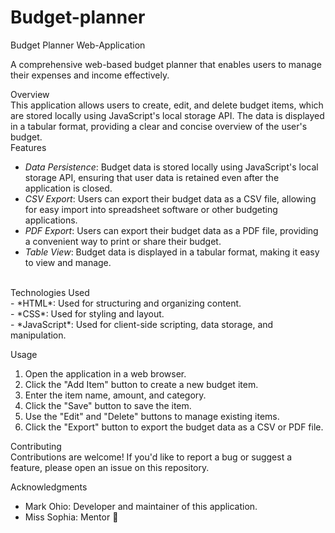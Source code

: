 # Budget-planner
Budget Planner Web-Application <br>

A comprehensive web-based budget planner that enables users to manage their expenses and income effectively.<br>

Overview<br>
This application allows users to create, edit, and delete budget items, which are stored locally using JavaScript's local storage API. The data is displayed in a tabular format, providing a clear and concise overview of the user's budget.
<br>
Features<br>
- *Data Persistence*: Budget data is stored locally using JavaScript's local storage API, ensuring that user data is retained even after the application is closed.<br>
- *CSV Export*: Users can export their budget data as a CSV file, allowing for easy import into spreadsheet software or other budgeting applications.<br>
- *PDF Export*: Users can export their budget data as a PDF file, providing a convenient way to print or share their budget.<br>
- *Table View*: Budget data is displayed in a tabular format, making it easy to view and manage.
<br>
Technologies Used<br>
- *HTML*: Used for structuring and organizing content.<br>
- *CSS*: Used for styling and layout.<br>
- *JavaScript*: Used for client-side scripting, data storage, and manipulation.<br>

Usage
1. Open the application in a web browser.
2. Click the "Add Item" button to create a new budget item.
3. Enter the item name, amount, and category.
4. Click the "Save" button to save the item.
5. Use the "Edit" and "Delete" buttons to manage existing items.
6. Click the "Export" button to export the budget data as a CSV or PDF file.

Contributing<br>
Contributions are welcome! If you'd like to report a bug or suggest a feature, please open an issue on this repository.<br>

Acknowledgments
- Mark Ohio: Developer and maintainer of this application.
- Miss Sophia: Mentor 🤲
